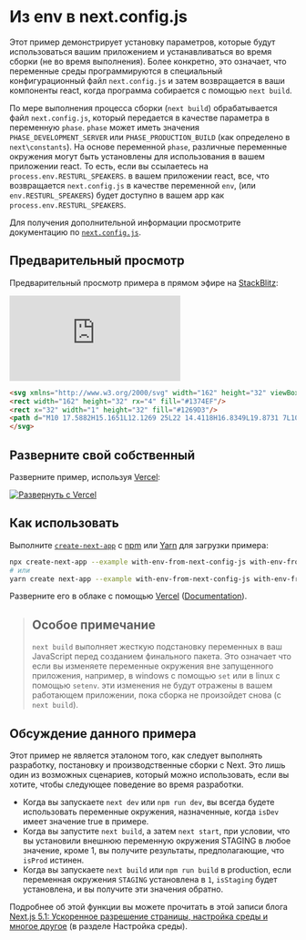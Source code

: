 # Из env в next.config.js

Этот пример демонстрирует установку параметров, которые будут использоваться вашим приложением и устанавливаться во время сборки (не во время выполнения).
Более конкретно, это означает, что переменные среды программируются в специальный конфигурационный файл `next.config.js` и затем
возвращается в ваши компоненты react, когда программа собирается с помощью `next build`.

По мере выполнения процесса сборки (`next build`) обрабатывается файл `next.config.js`, который передается в качестве параметра в переменную `phase`.
`phase` может иметь значения `PHASE_DEVELOPMENT_SERVER` или `PHASE_PRODUCTION_BUILD` (как определено в `next\constants`). На основе переменной
`phase`, различные переменные окружения могут быть установлены для использования в вашем приложении react. То есть, если вы ссылаетесь на `process.env.RESTURL_SPEAKERS`.
в вашем приложении react, все, что возвращается `next.config.js` в качестве переменной `env`, (или `env.RESTURL_SPEAKERS`) будет доступно в вашем
app как `process.env.RESTURL_SPEAKERS`.

Для получения дополнительной информации просмотрите документацию по [`next.config.js`](https://nextjs.org/docs/api-reference/next.config.js/introduction).

## Предварительный просмотр

Предварительный просмотр примера в прямом эфире на [StackBlitz](http://stackblitz.com/):

[![Открыть в StackBlitz](https://github.com/warsan/next.js/blob/master/examples/buttons/index.html)](https://stackblitz.com/github/vercel/next.js/tree/canary/examples/with-env-from-next-config-js)

```html
<svg xmlns="http://www.w3.org/2000/svg" width="162" height="32" viewBox="0 0 162 32" fill="none">
<rect width="162" height="32" rx="4" fill="#1374EF"/>
<rect x="32" width="1" height="32" fill="#1269D3"/>
<path d="M10 17.5882H15.1651L12.1269 25L22 14.4118H16.8349L19.8731 7L10 17.5882Z" fill="white"/>
</svg>
```

## Разверните свой собственный

Разверните пример, используя [Vercel](https://vercel.com?utm_source=github&utm_medium=readme&utm_campaign=next-example):

[![Развернуть с Vercel](https://vercel.com/button)](https://vercel.com/new/git/external?repository-url=https://github.com/vercel/next.js/tree/canary/examples/with-env-from-next-config-js&project-name=with-env-from-next-config-js&repository-name=with-env-from-next-config-js)

## Как использовать

Выполните [`create-next-app`](https://github.com/vercel/next.js/tree/canary/packages/create-next-app) с [npm](https://docs.npmjs.com/cli/init) или [Yarn](https://yarnpkg.com/lang/en/docs/cli/create/) для загрузки примера:

```bash
npx create-next-app --example with-env-from-next-config-js with-env-from-next-config-js-app
# или
yarn create next-app --example with-env-from-next-config-js with-env-from-next-config-js-app
```

Разверните его в облаке с помощью [Vercel](https://vercel.com/new?utm_source=github&utm_medium=readme&utm_campaign=next-example) ([Documentation](https://nextjs.org/docs/deployment)).

> ## Особое примечание
>
> `next build` выполняет жесткую подстановку переменных в ваш JavaScript перед созданием финального пакета. Это означает
> что если вы изменяете переменные окружения вне запущенного приложения, например, в windows с помощью `set` или в linux с помощью `setenv`.
> эти изменения не будут отражены в вашем работающем приложении, пока сборка не произойдет снова (с `next build`).

## Обсуждение данного примера

Этот пример не является эталоном того, как следует выполнять разработку, постановку и
производственные сборки с Next. Это лишь один из возможных сценариев, который можно использовать, если вы хотите, чтобы
следующее поведение во время разработки.

- Когда вы запускаете `next dev` или `npm run dev`, вы всегда будете использовать переменные окружения, назначенные, когда `isDev` имеет значение true в примере.
- Когда вы запустите `next build`, а затем `next start`, при условии, что вы установили внешнюю переменную окружения STAGING в любое значение, кроме 1, вы получите результаты, предполагающие, что `isProd` истинен.
- Когда вы запускаете `next build` или `npm run build` в production, если переменная окружения `STAGING` установлена в `1`, `isStaging` будет установлена, и вы получите эти значения обратно.

Подробнее об этой функции вы можете прочитать в этой записи блога <a href="https://vercel.com/blog/next5-1" target="_blank">Next.js 5.1: Ускоренное разрешение страницы, настройка среды и многое другое</a> (в разделе Настройка среды).
